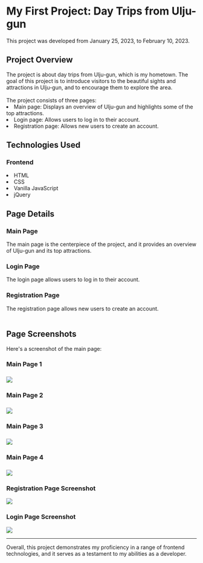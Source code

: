 <h1>My First Project: Day Trips from Ulju-gun</h1>
This project was developed from January 25, 2023, to February 10, 2023.

<h2>Project Overview</h2>
The project is about day trips from Ulju-gun, which is my hometown. The goal of this project is to introduce visitors to the beautiful sights and attractions in Ulju-gun, and to encourage them to explore the area.
<br><br>
The project consists of three pages:

<li>Main page: Displays an overview of Ulju-gun and highlights some of the top attractions.</li>
<li>Login page: Allows users to log in to their account.</li>
<li>Registration page: Allows new users to create an account.</li>

<h2>Technologies Used</h2>
<h3>Frontend</h3>
<li>HTML</li>
<li>CSS</li>
<li>Vanilla JavaScript</li>
<li>jQuery</li>

<h2>Page Details</h2>
<h3>Main Page</h3>
The main page is the centerpiece of the project, and it provides an overview of Ulju-gun and its top attractions. 

<h3>Login Page</h3>
The login page allows users to log in to their account. 

<h3>Registration Page</h3>
The registration page allows new users to create an account. 
<br><br>

<h2>Page Screenshots</h2>
Here's a screenshot of the main page:
<h3>Main Page 1<h3>
<img src="https://user-images.githubusercontent.com/124529023/231866201-f72e7a01-841e-421b-80e4-5ac6a955b012.png">
<h3>Main Page 2<h3>
<img src="https://user-images.githubusercontent.com/124529023/231866220-705176a6-494d-4d82-bf15-f88c8a319741.png">
<h3>Main Page 3<h3>
<img src="https://user-images.githubusercontent.com/124529023/231866246-a473f599-2a12-4fe9-a6ac-ac2377c444ef.png">
<h3>Main Page 4<h3>
<img src="https://user-images.githubusercontent.com/124529023/231866267-4f9d8d94-8ce6-43e7-9feb-256a6506b578.png">

<h3>Registration Page Screenshot</h3>
<img src="https://user-images.githubusercontent.com/124529023/231866292-cb18db45-147e-4e82-ad2c-066bc05b8151.png">

<h3>Login Page Screenshot</h3>
<img src="https://user-images.githubusercontent.com/124529023/231866347-9cd19ecd-bcc2-47e2-8082-ee8c2796d62e.png">

<hr>
Overall, this project demonstrates my proficiency in a range of frontend technologies, and it serves as a testament to my abilities as a developer.
